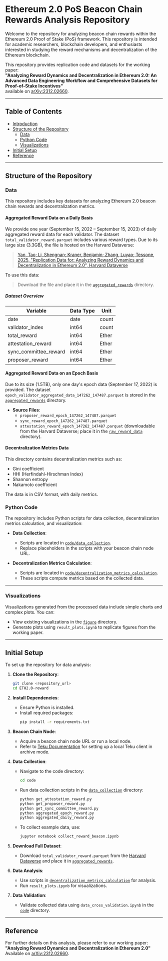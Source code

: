 # Ethereum 2.0 PoS Beacon Chain Rewards Analysis Repository

Welcome to the repository for analyzing beacon chain rewards within the Ethereum 2.0 Proof of Stake (PoS) framework. This repository is intended for academic researchers, blockchain developers, and enthusiasts interested in studying the reward mechanisms and decentralization of the Ethereum blockchain. 

This repository provides replication code and datasets for the working paper:  
**"Analyzing Reward Dynamics and Decentralization in Ethereum 2.0: An Advanced Data Engineering Workflow and Comprehensive Datasets for Proof-of-Stake Incentives"**  
available on [arXiv:2312.02660](https://arxiv.org/abs/2312.02660).

---

## Table of Contents
- [Introduction](#ethereum-20-pos-beacon-chain-rewards-analysis-repository)
- [Structure of the Repository](#structure-of-the-repository)
  - [Data](#data)
  - [Python Code](#python-code)
  - [Visualizations](#visualizations)
- [Initial Setup](#initial-setup)
- [Reference](#reference)

---

## Structure of the Repository

### Data
This repository includes key datasets for analyzing Ethereum 2.0 beacon chain rewards and decentralization metrics.

#### Aggregated Reward Data on a Daily Basis
We provide one year (September 15, 2022 – September 15, 2023) of daily aggregated reward data for each validator. The dataset `total_validator_reward.parquet` includes various reward types. Due to its large size (3.3GB), the file is hosted on the Harvard Dataverse:

> [Yan, Tao; Li, Shengnan; Kraner, Benjamin; Zhang, Luyao; Tessone, 2025, "Replication Data for: Analyzing Reward Dynamics and Decentralization in Ethereum 2.0", Harvard Dataverse](https://doi.org/10.7910/DVN/HG36LO)

To use this data:
> Download the file and place it in the [`aggregated_rewards`](data/raw_reward_data/aggregated_rewards) directory.

##### Dataset Overview
| **Variable**               | **Data Type** | **Unit** |
|----------------------------|---------------|----------|
| date                       | date          | count    |
| validator_index            | int64         | count    |
| total_reward               | int64         | Ether    |
| attestation_reward         | int64         | Ether    |
| sync_committee_reward      | int64         | Ether    |
| proposer_reward            | int64         | Ether    |

#### Aggregated Reward Data on an Epoch Basis
Due to its size (1.5TB), only one day's epoch data (September 17, 2022) is provided. The dataset `epoch_validator_aggregated_data_147262_147487.parquet` is stored in the [`aggregated_rewards`](data/raw_reward_data/aggregated_rewards) directory.

- **Source Files**:
  - `proposer_reward_epoch_147262_147487.parquet`
  - `sync_reward_epoch_147262_147487.parquet`
  - `attestation_reward_epoch_147262_147487.parquet` (downloadable from the Harvard Dataverse; place it in the [`raw_reward_data`](data/raw_reward_data) directory).

#### Decentralization Metrics Data
This directory contains decentralization metrics such as:
- Gini coefficient
- HHI (Herfindahl-Hirschman Index)
- Shannon entropy
- Nakamoto coefficient

The data is in CSV format, with daily metrics.



### Python Code
The repository includes Python scripts for data collection, decentralization metrics calculation, and visualization:

- **Data Collection**:
  - Scripts are located in [`code/data_collection`](code/data_collection).
  - Replace placeholders in the scripts with your beacon chain node URL.

- **Decentralization Metrics Calculation**:
  - Scripts are located in [`code/decentralization_metrics_calculation`](code/decentralization_metrics_calculation).
  - These scripts compute metrics based on the collected data.

---

### Visualizations
Visualizations generated from the processed data include simple charts and complex plots. You can:

- View existing visualizations in the [`figure`](figure) directory.
- Generate plots using `result_plots.ipynb` to replicate figures from the working paper.

---

## Initial Setup
To set up the repository for data analysis:

1. **Clone the Repository**:
   ```bash
   git clone <repository_url>
   cd ETH2.0-reward
   ```

2. **Install Dependencies**:
   - Ensure Python is installed.
   - Install required packages:
     ```bash
     pip install -r requirements.txt
     ```

3. **Beacon Chain Node**:
   - Acquire a beacon chain node URL or run a local node.
   - Refer to [Teku Documentation](https://docs.teku.consensys.io/development/get-started/start-teku) for setting up a local Teku client in archive mode.

4. **Data Collection**:
   - Navigate to the code directory:
     ```bash
     cd code
     ```
   - Run data collection scripts in the [`data_collection`](code/data_collection) directory:
     ```bash
     python get_attestation_reward.py
     python get_proposer_reward.py
     python get_sync_committee_reward.py
     python aggregated_epoch_reward.py
     python aggregated_daily_reward.py
     ```
   - To collect example data, use:
     ```bash
     jupyter notebook collect_reward_beacon.ipynb
     ```

5. **Download Full Dataset**:
   - Download `total_validator_reward.parquet` from the [Harvard Dataverse](https://dataverse.harvard.edu/dataset.xhtml?persistentId=doi%3A10.7910%2FDVN%2FHG36LO&showIngestSuccess=true&version=DRAFT) and place it in [`aggregated_rewards`](data/raw_reward_data/aggregated_rewards).

6. **Data Analysis**:
   - Use scripts in [`decentralization_metrics_calculation`](code/decentralization_metrics_calculation) for analysis.
   - Run `result_plots.ipynb` for visualizations.

7. **Data Validation**:
   - Validate collected data using `data_cross_validation.ipynb` in the [`code`](code) directory.

---

## Reference
For further details on this analysis, please refer to our working paper:  
**"Analyzing Reward Dynamics and Decentralization in Ethereum 2.0"**  
Available on [arXiv:2312.02660](https://arxiv.org/abs/2312.02660).
